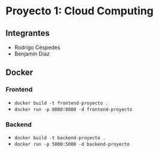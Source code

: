 # Proyecto 1: Cloud Computing

## Integrantes

- Rodrigo Céspedes
- Benjamín Díaz

## Docker

### Frontend

- `docker build -t frontend-proyecto .`
- `docker run -p 8080:8080 -d frontend-proyecto`

### Backend

- `docker build -t backend-proyecto .`
- `docker run -p 5000:5000 -d backend-proyecto`
